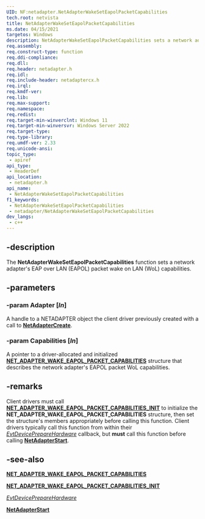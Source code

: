 ```yaml
---
UID: NF:netadapter.NetAdapterWakeSetEapolPacketCapabilities
tech.root: netvista
title: NetAdapterWakeSetEapolPacketCapabilities
ms.date: 04/15/2021
targetos: Windows
description: NetAdapterWakeSetEapolPacketCapabilities sets a network adapter's EAPOL packet WoL capabilities.
req.assembly: 
req.construct-type: function
req.ddi-compliance: 
req.dll: 
req.header: netadapter.h
req.idl: 
req.include-header: netadaptercx.h
req.irql: 
req.kmdf-ver: 
req.lib: 
req.max-support: 
req.namespace: 
req.redist: 
req.target-min-winverclnt: Windows 11
req.target-min-winversvr: Windows Server 2022
req.target-type: 
req.type-library: 
req.umdf-ver: 2.33 
req.unicode-ansi: 
topic_type:
 - apiref
api_type:
 - HeaderDef
api_location:
 - netadapter.h
api_name:
 - NetAdapterWakeSetEapolPacketCapabilities
f1_keywords:
 - NetAdapterWakeSetEapolPacketCapabilities
 - netadapter/NetAdapterWakeSetEapolPacketCapabilities
dev_langs:
 - c++
---
```


## -description

The **NetAdapterWakeSetEapolPacketCapabilities** function sets a network adapter's EAP over LAN (EAPOL) packet wake on LAN (WoL) capabilities.

## -parameters

### -param Adapter [_In_]

A handle to a NETADAPTER object the client driver previously created with a call to [**NetAdapterCreate**](nf-netadapter-netadaptercreate.md).

### -param Capabilities [_In_]

A pointer to a driver-allocated and initialized [**NET_ADAPTER_WAKE_EAPOL_PACKET_CAPABILITIES**](ns-netadapter-net_adapter_wake_eapol_packet_capabilities.md) structure that describes the network adapter's EAPOL packet WoL capabilities.

## -remarks

Client drivers must call [**NET_ADAPTER_WAKE_EAPOL_PACKET_CAPABILITIES_INIT**](nf-netadapter-net_adapter_wake_eapol_packet_capabilities_init.md) to initialize the **NET_ADAPTER_WAKE_EAPOL_PACKET_CAPABILITIES** structure, then set the structure's members appropriately before calling this function. Client drivers typically call this function from within their [*EvtDevicePrepareHardware*](../wdfdevice/nc-wdfdevice-evt_wdf_device_prepare_hardware.md) callback, but **must** call this function before calling [**NetAdapterStart**](nf-netadapter-netadapterstart.md).

## -see-also

[**NET_ADAPTER_WAKE_EAPOL_PACKET_CAPABILITIES**](ns-netadapter-net_adapter_wake_eapol_packet_capabilities.md)

[**NET_ADAPTER_WAKE_EAPOL_PACKET_CAPABILITIES_INIT**](nf-netadapter-net_adapter_wake_eapol_packet_capabilities_init.md)

[*EvtDevicePrepareHardware*](../wdfdevice/nc-wdfdevice-evt_wdf_device_prepare_hardware.md)

[**NetAdapterStart**](nf-netadapter-netadapterstart.md)
